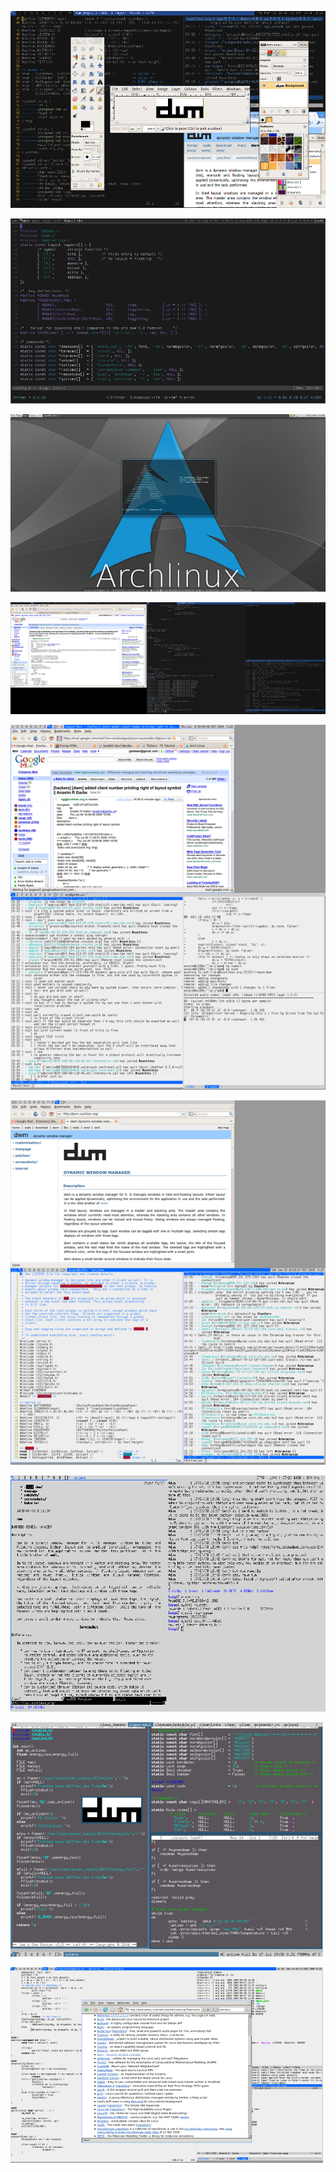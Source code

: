 [![Screenshot](dwm-20100318s.png)](dwm-20100318.png)

[![Screenshot](dwm-20101101s.png)](dwm-20101101.png)

[![Screenshot](dwm-20091201s.png)](dwm-20091201.png)

[![Screenshot](dwm-20090710s.png)](dwm-20090710.png)

[![Screenshot](dwm-20090709s.png)](dwm-20090709.png)

[![Screenshot](dwm-20090620s.png)](dwm-20090620.png)

[![Screenshot](dwm-20080720s.png)](dwm-20080720.png)

[![Screenshot](dwm-20080717s.png)](dwm-20080717.png)

[![Screenshot](dwm-20070930s.png)](dwm-20070930.png)
